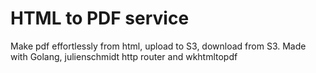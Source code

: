 # HTML to PDF service
Make pdf effortlessly from html, upload to S3, download from S3. Made with Golang, julienschmidt http router and wkhtmltopdf
